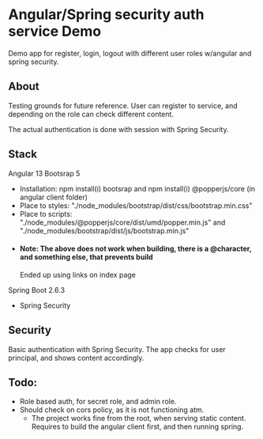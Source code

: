 # Angular/Spring security auth service Demo
Demo app for register, login, logout with different user roles w/angular and spring security.

## About

Testing grounds for future reference. User can register to service, and depending on the role can check different content. 

The actual authentication is done with session with Spring Security. 

## Stack
Angular 13
Bootsrap 5
- Installation: npm install(i) bootsrap and npm install(i) @popperjs/core (in angular client folder)
- Place to styles: "./node_modules/bootstrap/dist/css/bootstrap.min.css"
- Place to scripts: "./node_modules/@popperjs/core/dist/umd/popper.min.js" and "./node_modules/bootstrap/dist/js/bootstrap.min.js"
- #### Note: The above does not work when building, there is a @character, and something else, that prevents build
    Ended up using links on index page
    
 Spring Boot 2.6.3
 - Spring Security

## Security
Basic authentication with Spring Security. The app checks for user principal, and shows content accordingly.

## Todo: 
- Role based auth, for secret role, and admin role. 
- Should check on cors policy, as it is not functioning atm. 
    - The project works fine from the root, when serving static content. Requires to build the angular client first, and then running spring.
